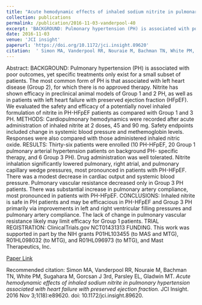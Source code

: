 ```yaml
--- 
title: "Acute hemodynamic effects of inhaled sodium nitrite in pulmonary hypertension associated with heart failure with preserved ejection fraction." 
collection: publications 
permalink: /publication/2016-11-03-vanderpool-40 
excerpt: 'BACKGROUND: Pulmonary hypertension (PH) is associated with poor outcomes, yet specific treatments only exist for a small subset of patients. The most common form of PH is that associated with left heart disease (Group 2), for which there is no approved therapy. Nitrite has shown efficacy [...]' 
date: 2016-11-03 
venue: 'JCI insight' 
paperurl: 'https://doi.org/10.1172/jci.insight.89620' 
citation:  ' Simon MA, Vanderpool RR, Nouraie M, Bachman TN, White PM, Sugahara M, Gorcsan J 3rd, Parsley EL, Gladwin MT. <i>Acute hemodynamic effects of inhaled sodium nitrite in pulmonary hypertension associated with heart failure with preserved ejection fraction.</i> JCI Insight. 2016 Nov 3;1(18):e89620. doi: 10.1172/jci.insight.89620.' 
--- 
```

Abstract:  BACKGROUND: Pulmonary hypertension (PH) is associated with poor outcomes, yet specific treatments only exist for a small subset of patients. The most common form of PH is that associated with left heart disease (Group 2), for which there is no approved therapy. Nitrite has shown efficacy in preclinical animal models of Group 1 and 2 PH, as well as in patients with left heart failure with preserved ejection fraction (HFpEF). We evaluated the safety and efficacy of a potentially novel inhaled formulation of nitrite in PH-HFpEF patients as compared with Group 1 and 3 PH. METHODS: Cardiopulmonary hemodynamics were recorded after acute administration of inhaled nitrite at 2 doses, 45 and 90 mg. Safety endpoints included change in systemic blood pressure and methemoglobin levels. Responses were also compared with those administered inhaled nitric oxide. RESULTS: Thirty-six patients were enrolled (10 PH-HFpEF, 20 Group 1 pulmonary arterial hypertension patients on background PH- specific therapy, and 6 Group 3 PH). Drug administration was well tolerated. Nitrite inhalation significantly lowered pulmonary, right atrial, and pulmonary capillary wedge pressures, most pronounced in patients with PH-HFpEF. There was a modest decrease in cardiac output and systemic blood pressure. Pulmonary vascular resistance decreased only in Group 3 PH patients. There was substantial increase in pulmonary artery compliance, most pronounced in patients with PH-HFpEF. CONCLUSIONS: Inhaled nitrite is safe in PH patients and may be efficacious in PH-HFpEF and Group 3 PH primarily via improvements in left and right ventricular filling pressures and pulmonary artery compliance. The lack of change in pulmonary vascular resistance likely may limit efficacy for Group 1 patients. TRIAL REGISTRATION: ClinicalTrials.gov NCT01431313 FUNDING. This work was supported in part by the NIH grants P01HL103455 (to MAS and MTG), R01HL098032 (to MTG), and R01HL096973 (to MTG), and Mast Therapeutics, Inc.  
 
[Paper Link](https://doi.org/10.1172/jci.insight.89620) 
 
Recommended citation:  Simon MA, Vanderpool RR, Nouraie M, Bachman TN, White PM, Sugahara M, Gorcsan J 3rd, Parsley EL, Gladwin MT. <i>Acute hemodynamic effects of inhaled sodium nitrite in pulmonary hypertension associated with heart failure with preserved ejection fraction.</i> JCI Insight. 2016 Nov 3;1(18):e89620. doi: 10.1172/jci.insight.89620. 
